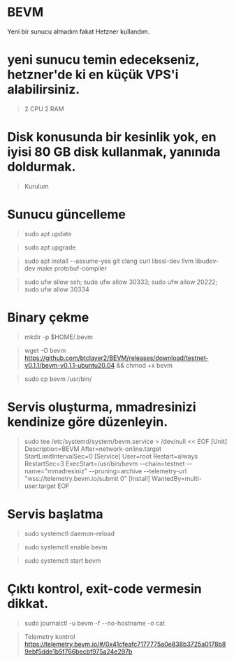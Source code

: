 # BEVM
Yeni bir sunucu almadım fakat Hetzner kullandım.

# yeni sunucu temin edecekseniz, hetzner'de ki en küçük VPS'i alabilirsiniz.

>2 CPU 2 RAM

# Disk konusunda bir kesinlik yok, en iyisi 80 GB disk kullanmak, yanınıda doldurmak.

>Kurulum

# Sunucu güncelleme

>sudo apt update

>sudo apt upgrade

>sudo apt install --assume-yes git clang curl libssl-dev llvm libudev-dev make protobuf-compiler

>sudo ufw allow ssh; sudo ufw allow 30333; sudo ufw allow 20222; sudo ufw allow 30334

# Binary çekme

>mkdir -p $HOME/.bevm

>wget -O bevm https://github.com/btclayer2/BEVM/releases/download/testnet-v0.1.1/bevm-v0.1.1-ubuntu20.04 && chmod +x bevm

>sudo cp bevm /usr/bin/

# Servis oluşturma, mmadresinizi kendinize göre düzenleyin.

>sudo tee /etc/systemd/system/bevm.service > /dev/null << EOF
>[Unit]
>Description=BEVM
>After=network-online.target
>StartLimitIntervalSec=0
>[Service]
>User=root
>Restart=always
>RestartSec=3
>ExecStart=/usr/bin/bevm --chain=testnet --name="mmadresiniz" --pruning=archive --telemetry-url "wss://telemetry.bevm.io/submit 0"
>[Install]
>WantedBy=multi-user.target
>EOF

# Servis başlatma

>sudo systemctl daemon-reload

>sudo systemctl enable bevm

>sudo systemctl start bevm

# Çıktı kontrol, exit-code vermesin dikkat.

>sudo journalctl -u bevm -f --no-hostname -o cat

>Telemetry kontrol https://telemetry.bevm.io/#/0x41cfeafc7177775a0e838b3725a0178b89ebf5dde1b5f766becbf975a24e297b
